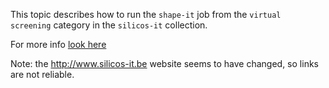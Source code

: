 This topic describes how to run the `shape-it` job from the `virtual screening` category in the `silicos-it` collection.

For more info [look here](http://silicos-it.be.s3-website-eu-west-1.amazonaws.com/software/shape-it/1.0.1/shape-it.html)

Note: the http://www.silicos-it.be website seems to have changed, so links are not reliable.